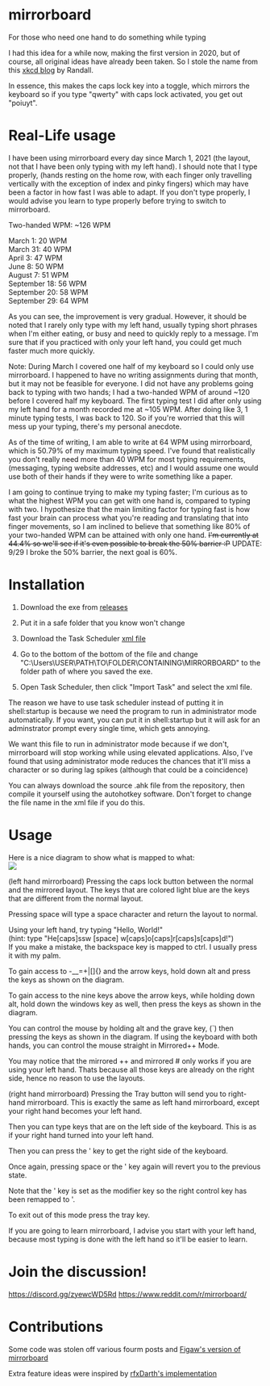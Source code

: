 # mirrorboard

For those who need one hand to do something while typing

I had this idea for a while now, making the first version in 2020, but of course, all original ideas have already been taken. So I stole the name from this [xkcd blog](https://blog.xkcd.com/2007/08/14/mirrorboard-a-one-handed-keyboard-layout-for-the-lazy/) by Randall.

In essence, this makes the caps lock key into a toggle, which mirrors the keyboard so if you type "qwerty" with caps lock activated, you get out "poiuyt".

# Real-Life usage

I have been using mirrorboard every day since March 1, 2021 (the layout, not that I have been only typing with my left hand). I should note that I type properly, (hands resting on the home row, with each finger only travelling vertically with the exception of index and pinky fingers) which may have been a factor in how fast I was able to adapt. If you don't type properly, I would advise you learn to type properly before trying to switch to mirrorboard.  

Two-handed WPM: ~126 WPM  

March 1: 20 WPM  
March 31: 40 WPM  
April 3: 47 WPM  
June 8: 50 WPM  
August 7: 51 WPM  
September 18: 56 WPM  
September 20: 58 WPM  
September 29: 64 WPM  

As you can see, the improvement is very gradual. However, it should be noted that I rarely only type with my left hand, usually typing short phrases when I'm either eating, or busy and need to quickly reply to a message. I'm sure that if you practiced with only your left hand, you could get much faster much more quickly.  

Note: During March I covered one half of my keyboard so I could only use mirrorboard. I happened to have no writing assignments during that month, but it may not be feasible for everyone. I did not have any problems going back to typing with two hands; I had a two-handed WPM of around ~120 before I covered half my keyboard. The first typing test I did after only using my left hand for a month recorded me at ~105 WPM. After doing like 3, 1 minute typing tests, I was back to 120. So if you're worried that this will mess up your typing, there's my personal anecdote.  

As of the time of writing, I am able to write at 64 WPM using mirrorboard, which is 50.79% of my maximum typing speed. I've found that realistically you don't really need more than 40 WPM for most typing requirements, (messaging, typing website addresses, etc) and I would assume one would use both of their hands if they were to write something like a paper.  

I am going to continue trying to make my typing faster; I'm curious as to what the highest WPM you can get with one hand is, compared to typing with two. I hypothesize that the main limiting factor for typing fast is how fast your brain can process what you're reading and translating that into finger movements, so I am inclined to believe that something like 80% of your two-handed WPM can be attained with only one hand. ~~I'm currently at 44.4% so we'll see if it's even possible to break the 50% barrier :P~~ UPDATE: 9/29 I broke the 50% barrier, the next goal is 60%.



# Installation
1. Download the exe from [releases](https://github.com/hanmangokiwi/mirrorboard/releases)

2. Put it in a safe folder that you know won't change

3. Download the Task Scheduler [xml file](https://cdn.discordapp.com/attachments/1078526025165701171/1078529292973133834/mirrorboard_task.xml)

4. Go to the bottom of the bottom of the file and change "C:\Users\USER\PATH\TO\FOLDER\CONTAINING\MIRRORBOARD" to the folder path of where you saved the exe.

5. Open Task Scheduler, then click "Import Task" and select the xml file.

The reason we have to use task scheduler instead of putting it in shell:startup is because we need the program to run in administrator mode automatically. If you want, you can put it in shell:startup but it will ask for an adminstrator prompt every single time, which gets annoying.

We want this file to run in administrator mode because if we don't, mirrorboard will stop working while using elevated applications. Also, I've found that using administrator mode reduces the chances that it'll miss a character or so during lag spikes (although that could be a coincidence)

You can always download the source .ahk file from the repository, then compile it yourself using the autohotkey software. Don't forget to change the file name in the xml file if you do this.


# Usage
Here is a nice diagram to show what is mapped to what:  
![](https://i.imgur.com/FATdTj1.png)

(left hand mirrorboard)
Pressing the caps lock button between the normal and the mirrored layout. The keys that are colored light blue are the keys that are different from the normal layout.

Pressing space will type a space character and return the layout to normal.

Using your left hand, try typing "Hello, World!"  
(hint: type "He[caps]ssw [space] w[caps]o[caps]r[caps]s[caps]d!")  
If you make a mistake, the backspace key is mapped to ctrl. I usually press it with my palm.

To gain access to -__=+\|[]{} and the arrow keys, hold down alt and press the keys as shown on the diagram.

To gain access to the nine keys above the arrow keys, while holding down alt, hold down the windows key as well, then press the keys as shown in the diagram.

You can control the mouse by holding alt and the grave key, (\`) then pressing the keys as shown in the diagram. If using the keyboard with both hands, you can control the mouse straight in Mirrored++ Mode.

You may notice that the mirrored ++ and mirrored # only works if you are using your left hand. Thats because all those keys are already on the right side, hence no reason to use the layouts.

(right hand mirrorboard)
Pressing the Tray button will send you to right-hand mirrorboard. This is exactly the same as left hand mirrorboard, except your right hand becomes your left hand.

Then you can type keys that are on the left side of the keyboard. This is as if your right hand turned into your left hand.

Then you can press the ' key to get the right side of the keyboard.

Once again, pressing space or the ' key again will revert you to the previous state.

Note that the ' key is set as the modifier key so the right control key has been remapped to '.

To exit out of this mode press the tray key.


If you are going to learn mirrorboard, I advise you start with your left hand, because most typing is done with the left hand so it'll be easier to learn.

# Join the discussion!
https://discord.gg/zyewcWD5Rd
https://www.reddit.com/r/mirrorboard/

# Contributions
Some code was stolen off various fourm posts and [Figaw's version of mirrorboard](https://variable.dk/2013/02/20/mirrorboard-for-windows-a-one-handed-keyboard/)

Extra feature ideas were inspired by [rfxDarth's implementation](https://github.com/rfxDarth/mirrorboard/blob/master/README.md)

